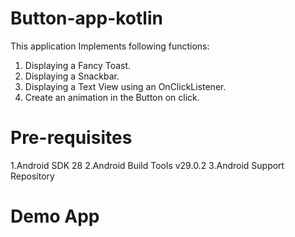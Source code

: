 # Button-app-kotlin
This application Implements following functions:
1. Displaying a Fancy Toast.
2. Displaying a Snackbar.
3. Displaying a Text View using an OnClickListener.
4. Create an animation in the Button on click.

# Pre-requisites
1.Android SDK 28
2.Android Build Tools v29.0.2
3.Android Support Repository

# Demo App
